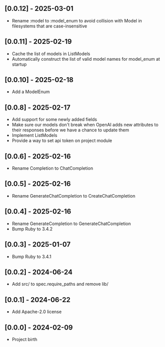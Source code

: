 ## [0.0.12] - 2025-03-01

- Rename :model to :model_enum to avoid collision with Model in filesystems that are case-insensitive

## [0.0.11] - 2025-02-19

- Cache the list of models in ListModels
- Automatically construct the list of valid model names for model_enum at startup

## [0.0.10] - 2025-02-18

- Add a ModelEnum

## [0.0.8] - 2025-02-17

- Add support for some newly added fields
- Make sure our models don't break when OpenAI adds new attributes to their responses
  before we have a chance to update them
- Implement ListModels
- Provide a way to set api token on project module

## [0.0.6] - 2025-02-16

- Rename Completion to ChatCompletion

## [0.0.5] - 2025-02-16

- Rename GenerateChatCompletion to CreateChatCompletion

## [0.0.4] - 2025-02-16

- Rename GenerateCompletion to GenerateChatCompletion
- Bump Ruby to 3.4.2

## [0.0.3] - 2025-01-07

- Bump Ruby to 3.4.1

## [0.0.2] - 2024-06-24

- Add src/ to spec.require_paths and remove lib/

## [0.0.1] - 2024-06-22

- Add Apache-2.0 license

## [0.0.0] - 2024-02-09

- Project birth
